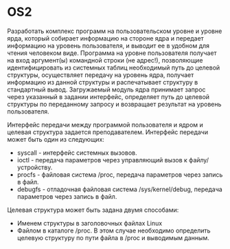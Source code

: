 # OS2

Разработать комплекс программ на пользовательском уровне и уровне ярда, который собирает информацию на стороне ядра и передает информацию на уровень пользователя, и выводит ее в удобном для чтения человеком виде. Программа на уровне пользователя получает на вход аргумент(ы) командной строки (не адрес!), позволяющие идентифицировать из системных таблиц необходимый путь до целевой структуры, осуществляет передачу на уровень ядра, получает информацию из данной структуры и распечатывает структуру в стандартный вывод. Загружаемый модуль ядра принимает запрос через указанный в задании интерфейс, определяет путь до целевой структуры по переданному запросу и возвращает результат на уровень пользователя.

Интерфейс передачи между программой пользователя и ядром и целевая структура задается преподавателем. Интерфейс передачи может быть один из следующих:

- syscall - интерфейс системных вызовов.
- ioctl - передача параметров через управляющий вызов к файлу/устройству.
- procfs - файловая система /proc, передача параметров через запись в файл.
- debugfs - отладочная файловая система /sys/kernel/debug, передача параметров через запись в файл.

Целевая структура может быть задана двумя способами:

- Именем структуры в заголовочных файлах Linux
- Файлом в каталоге /proc. В этом случае необходимо определить целевую структуру по пути файла в /proc и выводимым данным.

